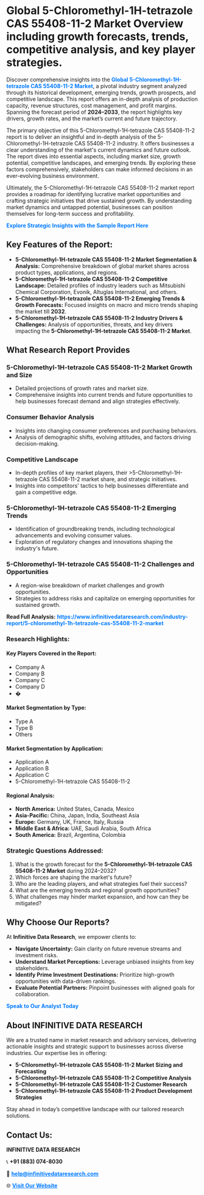 <h1>Global 5-Chloromethyl-1H-tetrazole CAS 55408-11-2 Market Overview including growth forecasts, trends, competitive analysis, and key player strategies.</h1>
<p>
Discover comprehensive insights into the 
<a href="https://www.infinitivedataresearch.com/industry-report/5-chloromethyl-1h-tetrazole-cas-55408-11-2-market" rel="dofollow" style="color: #007BFF; text-decoration: none;"><strong>Global 5-Chloromethyl-1H-tetrazole CAS 55408-11-2 Market</strong></a>, a pivotal industry segment analyzed through its historical development, emerging trends, growth prospects, and competitive landscape. This report offers an in-depth analysis of production capacity, revenue structures, cost management, and profit margins. Spanning the forecast period of <strong>2024–2033</strong>, the report highlights key drivers, growth rates, and the market’s current and future trajectory.
</p>
<p>
The primary objective of this 5-Chloromethyl-1H-tetrazole CAS 55408-11-2 report is to deliver an insightful and in-depth analysis of the 5-Chloromethyl-1H-tetrazole CAS 55408-11-2 industry. It offers businesses a clear understanding of the market's current dynamics and future outlook. The report dives into essential aspects, including market size, growth potential, competitive landscapes, and emerging trends. By exploring these factors comprehensively, stakeholders can make informed decisions in an ever-evolving business environment.
</p>
<p>
Ultimately, the 5-Chloromethyl-1H-tetrazole CAS 55408-11-2 market report provides a roadmap for identifying lucrative market opportunities and crafting strategic initiatives that drive sustained growth. By understanding market dynamics and untapped potential, businesses can position themselves for long-term success and profitability.
</p>
<p>
<a href="https://www.infinitivedataresearch.com/request-sample/reportId=112607" style="color: #007BFF; text-decoration: none;"><strong>Explore Strategic Insights with the Sample Report Here</strong></a>
</p>

<h2>Key Features of the Report:</h2>
<ul>
<li><strong>5-Chloromethyl-1H-tetrazole CAS 55408-11-2 Market Segmentation & Analysis:</strong> Comprehensive breakdown of global market shares across product types, applications, and regions.</li>
<li><strong>5-Chloromethyl-1H-tetrazole CAS 55408-11-2 Competitive Landscape:</strong> Detailed profiles of industry leaders such as Mitsubishi Chemical Corporation, Evonik, Altuglas International, and others.</li>
<li><strong>5-Chloromethyl-1H-tetrazole CAS 55408-11-2 Emerging Trends & Growth Forecasts:</strong> Focused insights on macro and micro trends shaping the market till <strong>2032</strong>.</li>
<li><strong>5-Chloromethyl-1H-tetrazole CAS 55408-11-2 Industry Drivers & Challenges:</strong> Analysis of opportunities, threats, and key drivers impacting the <strong>5-Chloromethyl-1H-tetrazole CAS 55408-11-2 Market</strong>.</li>
</ul>

<h2>What Research Report Provides</h2>
<h3>5-Chloromethyl-1H-tetrazole CAS 55408-11-2 Market Growth and Size</h3>
<ul>
<li>Detailed projections of growth rates and market size.</li>
<li>Comprehensive insights into current trends and future opportunities to help businesses forecast demand and align strategies effectively.</li>
</ul>

<h3>Consumer Behavior Analysis</h3>
<ul>
<li>Insights into changing consumer preferences and purchasing behaviors.</li>
<li>Analysis of demographic shifts, evolving attitudes, and factors driving decision-making.</li>
</ul>

<h3>Competitive Landscape</h3>
<ul>
<li>In-depth profiles of key market players, their >5-Chloromethyl-1H-tetrazole CAS 55408-11-2 market share, and strategic initiatives.</li>
<li>Insights into competitors' tactics to help businesses differentiate and gain a competitive edge.</li>
</ul>

<h3>5-Chloromethyl-1H-tetrazole CAS 55408-11-2 Emerging Trends</h3>
<ul>
<li>Identification of groundbreaking trends, including technological advancements and evolving consumer values.</li>
<li>Exploration of regulatory changes and innovations shaping the industry's future.</li>
</ul>

<h3>5-Chloromethyl-1H-tetrazole CAS 55408-11-2 Challenges and Opportunities</h3>
<ul>
<li>A region-wise breakdown of market challenges and growth opportunities.</li>
<li>Strategies to address risks and capitalize on emerging opportunities for sustained growth.</li>
</ul>
<p><strong>Read Full Analysis:</strong> <a href="https://www.infinitivedataresearch.com/industry-report/5-chloromethyl-1h-tetrazole-cas-55408-11-2-market" rel="dofollow" style="color: #007BFF; text-decoration: none;"><strong>https://www.infinitivedataresearch.com/industry-report/5-chloromethyl-1h-tetrazole-cas-55408-11-2-market</strong></a></p>
<h3>Research Highlights:</h3>
<h4>Key Players Covered in the Report:</h4>
<ul><li>Company A</li><li>Company B</li><li>Company C</li><li>Company D</li><li>�</li></ul>
<h4>Market Segmentation by Type:</h4>
<ul><li>Type A</li><li>Type B</li><li>Others</li></ul>
<h4>Market Segmentation by Application:</h4>
<ul><li>Application A</li><li>Application B</li><li>Application C</li><li>5-Chloromethyl-1H-tetrazole CAS 55408-11-2</li></ul>

<h4>Regional Analysis:</h4>
<ul>
<li><strong>North America:</strong> United States, Canada, Mexico</li>
<li><strong>Asia-Pacific:</strong> China, Japan, India, Southeast Asia</li>
<li><strong>Europe:</strong> Germany, UK, France, Italy, Russia</li>
<li><strong>Middle East & Africa:</strong> UAE, Saudi Arabia, South Africa</li>
<li><strong>South America:</strong> Brazil, Argentina, Colombia</li>
</ul>

<h3>Strategic Questions Addressed:</h3>
<ol>
<li>What is the growth forecast for the <strong>5-Chloromethyl-1H-tetrazole CAS 55408-11-2 Market</strong> during 2024–2032?</li>
<li>Which forces are shaping the market's future?</li>
<li>Who are the leading players, and what strategies fuel their success?</li>
<li>What are the emerging trends and regional growth opportunities?</li>
<li>What challenges may hinder market expansion, and how can they be mitigated?</li>
</ol>

<h2>Why Choose Our Reports?</h2>
<p>At <strong>Infinitive Data Research</strong>, we empower clients to:</p>
<ul>
<li><strong>Navigate Uncertainty:</strong> Gain clarity on future revenue streams and investment risks.</li>
<li><strong>Understand Market Perceptions:</strong> Leverage unbiased insights from key stakeholders.</li>
<li><strong>Identify Prime Investment Destinations:</strong> Prioritize high-growth opportunities with data-driven rankings.</li>
<li><strong>Evaluate Potential Partners:</strong> Pinpoint businesses with aligned goals for collaboration.</li>
</ul>
<p><a href="https://www.infinitivedataresearch.com/industry-report/5-chloromethyl-1h-tetrazole-cas-55408-11-2-market" rel="dofollow" style="color: #007BFF; text-decoration: none;"><strong>Speak to Our Analyst Today</strong></a></p>

<h2>About INFINITIVE DATA RESEARCH</h2>
<p>We are a trusted name in market research and advisory services, delivering actionable insights and strategic support to businesses across diverse industries. Our expertise lies in offering:</p>
<ul>
<li><strong>5-Chloromethyl-1H-tetrazole CAS 55408-11-2 Market Sizing and Forecasting</strong></li>
<li><strong>5-Chloromethyl-1H-tetrazole CAS 55408-11-2 Competitive Analysis</strong></li>
<li><strong>5-Chloromethyl-1H-tetrazole CAS 55408-11-2 Customer Research</strong></li>
<li><strong>5-Chloromethyl-1H-tetrazole CAS 55408-11-2 Product Development Strategies</strong></li>
</ul>
<p>Stay ahead in today’s competitive landscape with our tailored research solutions.</p>

<h2>Contact Us:</h2>
<p><strong>INFINITIVE DATA RESEARCH</strong></p>
<p>📞 <strong>+91 (883) 074-8030</strong></p>
<p>📧 <strong><a href="mailto:help@infinitivedataresearch.com" style="color: #007BFF;">help@infinitivedataresearch.com</a></strong></p>
<p>🌐 <strong><a href="https://www.infinitivedataresearch.com" rel="dofollow" style="color: #007BFF;">Visit Our Website</a></strong></p>